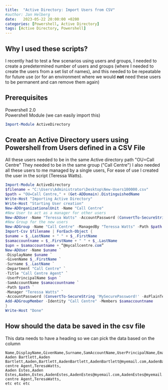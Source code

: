 ```yaml
---
title:  "Active Directory: Import Users from CSV"
#author: Jan Helberg
date:   2023-05-22 20:00:00 +0200
categories: [Powershell, Active Directory]
tags: [Active Directory, Powershell]
---
```


## Why I used these scripts?
I recently had to test a few scenarios using users and groups, I needed to create a predetermined number of users and groups (where I needed to create the users from a set list of names), and this needed to be repeatable for future use (or for an environment where we would **not** need these users to be permanent and can remove them again)

## Prerequisites
Powershell 2.0 \
Powershell Module (we can easily import this)
```powershell
Import-Module ActiveDirectory
```

## Create an Active Directory users using Powershell from Users defined in a CSV File
All these users needed to be in the same Active directory path "OU=Call Centre"
They needed to be in the same group ("Call Centre")
I also needed all these users to me managed by a single users, For ease of use I created the user in the script (Teressa Watts). 
```powershell
Import-Module ActiveDirectory
$filename = "C:\Users\Administrator\Desktop\New-Users100000.csv"
$path = "OU=Call Centre," + (Get-ADDomain).DistinguishedName
Write-Host "Importing Active Directory"
Write-Host "Starting User creation"
New-ADOrganizationalUnit -Name "Call Centre"
#New User to act as a manager for other users
New-ADUser -Name "Teressa Watts" -AccountPassword (ConvertTo-SecureString 'AccountPassword' -AsPlainText -force) -Enabled $true -Path $path
#New Group for the new users
New-ADGroup -Name "Call Centre" -ManagedBy "Teressa Watts" -Path $path -GroupScope DomainLocal
Import-Csv $filename | ForEach-Object {
$uname = $_.LastName + " " + $_.FirstName
$samaccountname = $_.FirstName + " " + $_.LastName 
$upn = $samaccountname + “@mycallcentre.com”
New-ADUser -Name $uname `
-DisplayName $uname `
-GivenName $_.FirstName `
-Surname $_.LastName `
-Department "Call Centre" `
-Title "Call Centre Agent" `
-UserPrincipalName $upn `
-SamAccountName $samaccountname `
-Path $path `
-Manager "Teressa Watts" `
-AccountPassword (ConvertTo-SecureString 'MySecurePassword!' -AsPlainText -force) -Enabled $true
Add-ADGroupMember -Identity "Call Centre" -Members $samaccountname
}
Write-Host "Done"
```

## How should the data be saved in the csv file
This data needs to have a heading so we can pick the data based on the column
```
Name,DisplayName,GivenName,Surname,SamAccountName,UserPrincipalName,EmailAddress,Description,Manager,Department
Aaden Bartlett,Aaden Bartlett,Aaden,Bartlett,AadenBartlett,AadenBartlett@myemail.com,AadenBartlett@myemail.com,Call centre Agent,TeresaWatts,
Aaden Estes,Aaden Estes,Aaden,Estes,AadenEstes,AadenEstes@myemail.com,AadenEstes@myemail.com,Call centre Agent,TeresaWatts,
etc etc etc
```